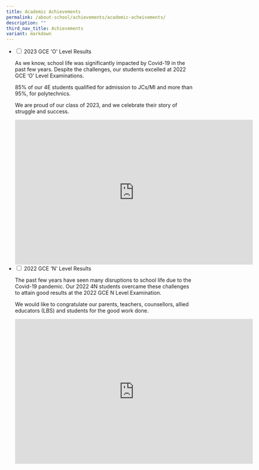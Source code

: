 ```yaml
---
title: Academic Achievements
permalink: /about-school/achievements/academic-acheivements/
description: ""
third_nav_title: Achievements
variant: markdown
---
```

<ul class="jekyllcodex_accordion">
	
<li>
    <input type="checkbox" id="accordion1">
    <label for="accordion1">2023 GCE 'O' Level Results</label>
<div>
<p>As we know, school life was significantly impacted by Covid-19 in the past few years. Despite the challenges, our students excelled at 2022 GCE ‘O’ Level Examinations.</p>
<p>85% of our 4E students qualified for admission to JCs/MI and more than 95%, for polytechnics.</p>
	<p>We are proud of our class of 2023, and we celebrate their story of struggle and success.</p>
	
<iframe allowfullscreen="true" height="389" width="640" frameborder="0" src="https://docs.google.com/presentation/d/e/2PACX-1vS5l3gLATZRvwbXXE0rAVtmiWLWIMFQgnXpBO02AIdunFPiEQsbfTQb8RWQPIp4tw/embed?start=false&amp;loop=false&amp;delayms=3000"></iframe>

</div>
</li>
	
<li>
    <input type="checkbox" id="accordion2">
    <label for="accordion2">2022 GCE 'N' Level Results</label>
<div>
<p>The past few years have seen many disruptions to school life due to the Covid-19 pandemic. Our 2022 4N students overcame these challenges to attain good results at the 2022 GCE N Level Examination.</p>
<p>We would like to congratulate our parents, teachers, counsellors, allied educators (LBS) and students for the good work done.</p>
		 <iframe src="https://docs.google.com/presentation/d/e/2PACX-1vSC_3VZDNTs-tMUkWgnlUSkRr_RQloXqhWOZsPK2JwAsBk3ruHyAcgo6aqrUqrtEA/embed?start=false&amp;loop=false&amp;delayms=3000" frameborder="0" width="640" height="389" allowfullscreen="true"></iframe>

</div>
</li>

</ul>